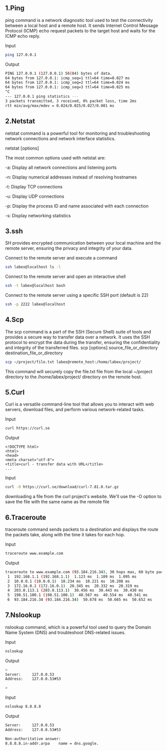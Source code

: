 ## 1.Ping

ping command is a network diagnostic tool used to test the connectivity between a local host and a remote host. It sends Internet Control Message Protocol (ICMP) echo request packets to the target host and waits for the ICMP echo reply.

Input

```bash
ping 127.0.0.1
```

Output

```bash
PING 127.0.0.1 (127.0.0.1) 56(84) bytes of data.
64 bytes from 127.0.0.1: icmp_seq=1 ttl=64 time=0.027 ms
64 bytes from 127.0.0.1: icmp_seq=2 ttl=64 time=0.024 ms
64 bytes from 127.0.0.1: icmp_seq=3 ttl=64 time=0.025 ms
^C
--- 127.0.0.1 ping statistics ---
3 packets transmitted, 3 received, 0% packet loss, time 2ms
rtt min/avg/max/mdev = 0.024/0.025/0.027/0.001 ms

```
## 2.Netstat

netstat command is a powerful tool for monitoring and troubleshooting network connections and network interface statistics.

netstat [options]

The most common options used with netstat are:

-a: Display all network connections and listening ports

-n: Display numerical addresses instead of resolving hostnames

-t: Display TCP connections

-u: Display UDP connections

-p: Display the process ID and name associated with each connection

-s: Display networking statistics

## 3.ssh

SH provides encrypted communication between your local machine and the remote server, ensuring the privacy and integrity of your data.

Connect to the remote server and execute a command

```bash
ssh labex@localhost ls -l
```
Connect to the remote server and open an interactive shell

```bash
ssh -t labex@localhost bash
```

Connect to the remote server using a specific SSH port (default is 22)

```bash
ssh -p 2222 labex@localhost
```

## 4.Scp

The scp command is a part of the SSH (Secure Shell) suite of tools and provides a secure way to transfer data over a network. It uses the SSH protocol to encrypt the data during the transfer, ensuring the confidentiality and integrity of the transferred files.
scp [options] source_file_or_directory destination_file_or_directory



```bash
scp ~/project/file.txt labex@remote_host:/home/labex/project/
```

This command will securely copy the file.txt file from the local ~/project directory to the /home/labex/project/ directory on the remote host.

## 5.Curl

Curl is a versatile command-line tool that allows you to interact with web servers, download files, and perform various network-related tasks.

Input

```bash
curl https://curl.se
```

Output

```text
<!DOCTYPE html>
<html>
<head>
<meta charset="utf-8">
<title>curl - transfer data with URL</title>
...
```
Input

```bash
curl -O https://curl.se/download/curl-7.81.0.tar.gz
```

downloading a file from the curl project's website. We'll use the -O option to save the file with the same name as the remote file

## 6.Traceroute

traceroute command sends packets to a destination and displays the route the packets take, along with the time it takes for each hop.

Input 

```bash
traceroute www.example.com
```

Output

```bash
traceroute to www.example.com (93.184.216.34), 30 hops max, 60 byte packets
 1  192.168.1.1 (192.168.1.1)  1.123 ms  1.109 ms  1.095 ms
 2  10.0.0.1 (10.0.0.1)  10.234 ms  10.221 ms  10.208 ms
 3  172.16.0.1 (172.16.0.1)  20.345 ms  20.332 ms  20.319 ms
 4  203.0.113.1 (203.0.113.1)  30.456 ms  30.443 ms  30.430 ms
 5  198.51.100.1 (198.51.100.1)  40.567 ms  40.554 ms  40.541 ms
 6  93.184.216.34 (93.184.216.34)  50.678 ms  50.665 ms  50.652 ms
```
## 7.Nslookup

nslookup command, which is a powerful tool used to query the Domain Name System (DNS) and troubleshoot DNS-related issues.

Input

```bash
nslookup
```
Output

```bash
>
Server:		127.0.0.53
Address:	127.0.0.53#53

>
```
Input 

```bash
nslookup 8.8.8.8
```
Output

```bash
Server:		127.0.0.53
Address:	127.0.0.53#53

Non-authoritative answer:
8.8.8.8.in-addr.arpa	name = dns.google.

```
